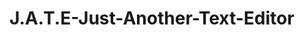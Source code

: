 # J.A.T.E-Just-Another-Text-Editor

<!-- Place holder for resources used:
1. All in class activities found in Module 19 -->